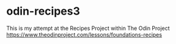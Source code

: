 # odin-recipes3

This is my attempt at the Recipes Project within The Odin Project
https://www.theodinproject.com/lessons/foundations-recipes